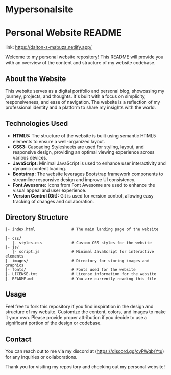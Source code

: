 # Mypersonalsite
# Personal Website README

link: https://dalton-s-mabuza.netlify.app/

Welcome to my personal website repository! This README will provide you with an overview of the content and structure of my website codebase.

## About the Website

This website serves as a digital portfolio and personal blog, showcasing my journey, projects, and thoughts. It's built with a focus on simplicity, responsiveness, and ease of navigation. The website is a reflection of my professional identity and a platform to share my insights with the world.

## Technologies Used

- **HTML5:** The structure of the website is built using semantic HTML5 elements to ensure a well-organized layout.
- **CSS3:** Cascading Stylesheets are used for styling, layout, and responsive design, providing an optimal viewing experience across various devices.
- **JavaScript:** Minimal JavaScript is used to enhance user interactivity and dynamic content loading.
- **Bootstrap:** The website leverages Bootstrap framework components to streamline responsive design and improve UI consistency.
- **Font Awesome:** Icons from Font Awesome are used to enhance the visual appeal and user experience.
- **Version Control (Git):** Git is used for version control, allowing easy tracking of changes and collaboration.

## Directory Structure

```
|- index.html                # The main landing page of the website

|- css/
   |- styles.css             # Custom CSS styles for the website
|- js/
   |- script.js              # Minimal JavaScript for interactive elements
|- images/                   # Directory for storing images and graphics
|- fonts/                    # Fonts used for the website
|- LICENSE.txt               # License information for the website
|- README.md                 # You are currently reading this file
```

## Usage

Feel free to fork this repository if you find inspiration in the design and structure of my website. Customize the content, colors, and images to make it your own. Please provide proper attribution if you decide to use a significant portion of the design or codebase.

## Contact

You can reach out to me via my discord at (https://discord.gg/cvPWqbrYtu) for any inquiries or collaborations.

Thank you for visiting my repository and checking out my personal website!
